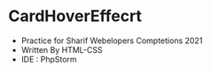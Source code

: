 # CardHoverEffecrt

- Practice for Sharif Webelopers Comptetions 2021
- Written By HTML-CSS
- IDE : PhpStorm
